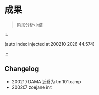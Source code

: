 # 成果
> 阶段分析小结

::.



(auto index injected at 200210 2026 44.574) 

.::



## Changelog

- 200210 DAMA 迁移为 tm.101.camp
- 200207 zoejane init
